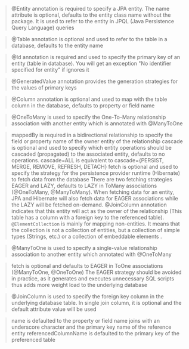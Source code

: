 
> @Entity annotation is required to specify a JPA entity. The name attribute is optional, defaults to the entity class name without the  package. It is used to refer to the entity in JPQL (Java Persistence Query Language) queries

> @Table annotation is optional and used to refer to the table in a database, defaults to the entity name

> @Id annotation is required and used to specify the primary key of an entity (table in database). You will get an exception "No identifier specified for entity" if ignores it

> @GeneratedValue annotation provides the generation strategies for the values of primary keys

> @Column annotation is optional and used to map with the table column in the database, defaults to property or field name

> @OneToMany is used to specify the One-To-Many relationship association with another entity which is annotated with @ManyToOne

>  mappedBy is required in a bidirectional relationship to specify the field or property name of the owner entity of the relationship
  cascade is optional and used to specify which entity operations should be cascaded (propagated) to the associated entity, defaults to no  operations. cascade=ALL is equivalent to cascade={PERSIST, MERGE, REMOVE, REFRESH, DETACH}
 > fetch is optional and used to specify the strategy for the persistence provider runtime (Hibernate) to fetch data from the database
  There are two fetching strategies EAGER and LAZY, defaults to LAZY in ToMany associations (@OneToMany, @ManyToMany). When fetching data for an entity, JPA and Hibernate will also fetch data for EAGER associations while the LAZY will be fetched on-demand.
> @JoinColumn annotation indicates that this entity will act as the owner of the relationship (This table has a column with a foreign key to the referenced table).
> `@ElementCollection` is mainly for mapping non-entities.
> It means that the collection is not a collection of entities, but a collection of simple types (Strings, etc.) or a collection of  embeddable elements .

> @ManyToOne is used to specify a single-value relationship association to another entity which annotated with @OneToMany

> fetch is optional and defaults to EAGER in ToOne associations (@ManyToOne, @OneToOne)
The EAGER strategy should be avoided in practice, as it generates and executes unnecessary SQL scripts thus adds more weight load to the underlying database

> @JoinColumn is used to specify the foreign key column in the underlying database table. In single join column, it is optional and the default attribute value will be used

> name is defaulted to the property or field name joins with an underscore character and the primary key name of the reference entity
referencedColumnName is defaulted to the primary key of the preferenced table
